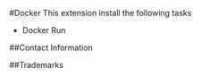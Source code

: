 #Docker
This extension install the following tasks
* Docker Run

##Contact Information

##Trademarks